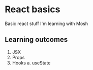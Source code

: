 # React basics

Basic react stuff I'm learning with Mosh

## Learning outcomes
1. JSX
2. Props
3. Hooks
  a. useState

